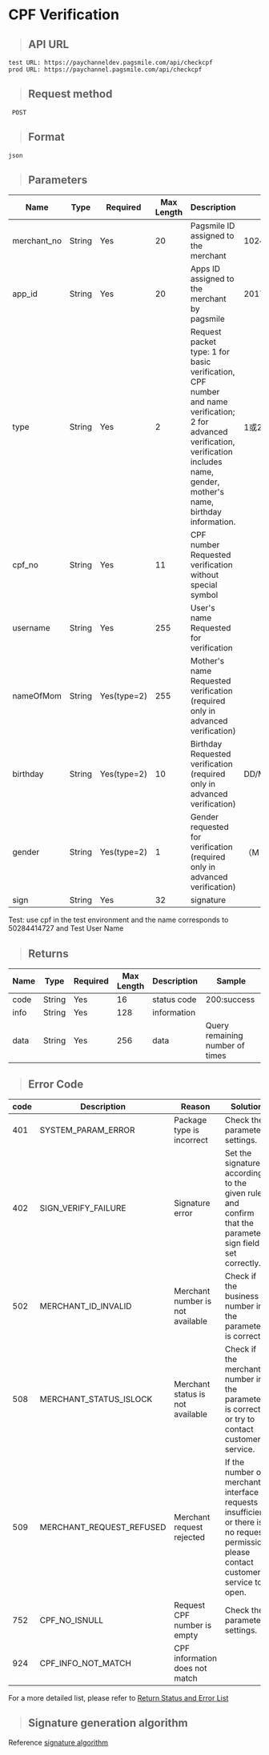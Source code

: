 # CPF Verification

>## API URL

    test URL: https://paychanneldev.pagsmile.com/api/checkcpf
    prod URL: https://paychannel.pagsmile.com/api/checkcpf
    
>## Request method

     POST

>## Format
  
    json    

>## Parameters

Name | Type | Required | Max Length | Description | Sample
---  | ---  | ---      | ---      | ---  | ---
merchant_no | String | Yes | 20 | Pagsmile ID assigned to the merchant | 1024201708140012289
app_id | String | Yes | 20 | Apps ID assigned to the merchant by pagsmile | 2017051914172236111
type | String | Yes | 2 | Request packet type: 1 for basic verification, CPF number and name verification; 2 for advanced verification, verification includes name, gender, mother's name, birthday information. | 1或2
cpf_no | String | Yes | 11 | CPF number Requested verification without special symbol | 
username | String | Yes | 255 | User's name Requested for verification
nameOfMom | String | Yes(type=2) | 255 | Mother's name Requested verification (required only in advanced verification)
birthday | String | Yes(type=2) | 10 | Birthday Requested verification (required only in advanced verification) | DD/MM/YYYY
gender | String | Yes(type=2) | 1 | Gender requested for verification (required only in advanced verification) | （M \| F）
sign | String | Yes | 32 | signature | 

Test: use cpf in the test environment and the name corresponds to 50284414727 and Test User Name

>## Returns

Name | Type | Required | Max Length | Description | Sample
---  | ---  | ---      | ---      | ---  | ---
code | String | Yes | 16 | status code | 200:success
info | String | Yes | 128 | information | 
data | String | Yes | 256 | data | Query remaining number of times

>## Error Code

code | Description | Reason | Solution
---  | ---  | ---  | ---
401 | SYSTEM_PARAM_ERROR | Package type is incorrect | Check the parameter settings.
402 | SIGN_VERIFY_FAILURE | Signature error | Set the signature according to the given rule and confirm that the parameter sign field is set correctly.
502 | MERCHANT_ID_INVALID | Merchant number is not available | Check if the business number in the parameter is correct.
508 | MERCHANT_STATUS_ISLOCK | Merchant status is not available | Check if the merchant number in the parameter is correct or try to contact customer service.
509 | MERCHANT_REQUEST_REFUSED | Merchant request rejected | If the number of merchant interface requests is insufficient or there is no request permission, please contact customer service to open.
752 | CPF_NO_ISNULL | Request CPF number is empty | Check the parameter settings.
924 | CPF_INFO_NOT_MATCH | CPF information does not match | 

For a more detailed list, please refer to [Return Status and Error List](ReturnResult)

>## Signature generation algorithm

Reference [signature algorithm](DriectSign)
